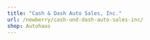 ```yaml
---
title: "Cash & Dash Auto Sales, Inc."
url: /newberry/cash-und-dash-auto-sales-inc/
shop: Autohaus
---
```

